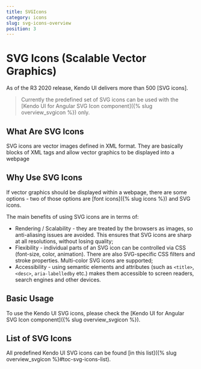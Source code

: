 ```yaml
---
title: SVGIcons
category: icons
slug: svg-icons-overview
position: 3
---
```


# SVG Icons (Scalable Vector Graphics)
As of the R3 2020 release, Kendo UI delivers more than 500 [SVG icons].

> Currently the predefined set of SVG icons can be used with the [Kendo UI for Angular SVG Icon component]({% slug overview_svgicon %}) only.

## What Are SVG Icons
SVG icons are vector images defined in XML format. They are basically blocks of XML tags and allow vector graphics to be displayed into a webpage

## Why Use SVG Icons
If vector graphics should be displayed within a webpage, there are some options - two of those options are [font icons]({% slug icons %}) and SVG icons.

The main benefits of using SVG icons are in terms of:

* Rendering / Scalability - they are treated by the browsers as images, so anti-aliasing issues are avoided. This ensures that SVG icons are sharp at all resolutions, without losing quality;
* Flexibility - individual parts of an SVG icon can be controlled via CSS (font-size, color, animation). There are also SVG-specific CSS filters and stroke properties. Multi-color SVG icons are supported;
* Accessibility - using semantic elements and attributes (such as `<title>`, `<desc>`, `aria-labelledby` etc.) makes them accessible to screen readers, search engines and other devices.

## Basic Usage

To use the Kendo UI SVG icons, please check the [Kendo UI for Angular SVG Icon component]({% slug overview_svgicon %}).

## List of SVG Icons

All predefined Kendo UI SVG icons can be found [in this list]({% slug overview_svgicon %}#toc-svg-icons-list).
